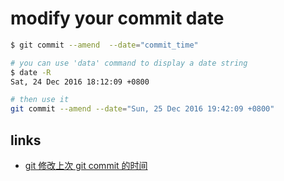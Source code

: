 # modify your commit date

```bash
$ git commit --amend  --date="commit_time"

# you can use 'data' command to display a date string
$ date -R
Sat, 24 Dec 2016 18:12:09 +0800

# then use it
git commit --amend --date="Sun, 25 Dec 2016 19:42:09 +0800"
```

## links

- [git 修改上次 git commit 的时间](https://blog.csdn.net/guoyajie1990/article/details/73824732)
